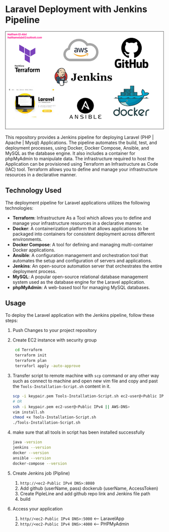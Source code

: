 # Laravel Deployment with Jenkins Pipeline

<img src="./img.png" style="zoom: 80%;" />

This repository provides a Jenkins pipeline for deploying Laravel (PHP | Apache | Mysql) Applications. The pipeline automates the build, test, and deployment processes, using Docker, Docker Compose, Ansible, and MySQL as the database engine. It also includes a container for phpMyAdmin to manipulate data. The infrastructure required to host the Application can be provisioned using Terraform an Infrastructure as Code (IAC) tool. Terraform allows you to define and manage your infrastructure resources in a declarative manner.

## Technology Used

The deployment pipeline for Laravel applications utilizes the following technologies:

- **Terraform**: Infrastructure As a Tool which allows you to define and manage your infrastructure resources in a declarative manner.
- **Docker**: A containerization platform that allows applications to be packaged into containers for consistent deployment across different environments.
- **Docker Compose**: A tool for defining and managing multi-container Docker applications.
- **Ansible**: A configuration management and orchestration tool that automates the setup and configuration of servers and applications.
- **Jenkins**: An open-source automation server that orchestrates the entire deployment process.
- **MySQL**: A popular open-source relational database management system used as the database engine for the Laravel application.
- **phpMyAdmin**: A web-based tool for managing MySQL databases.

## Usage
 
To deploy the Laravel application with the Jenkins pipeline, follow these steps:

1. Push Changes to your project repository

2. Create EC2 instance with security group 

   ```bash 
    cd Terraform
    terraform init
    terraform plan
    terraforl apply -auto-approve
   ```

3. Transfer script to remote machine with `scp` command or any other way such as connect to machine and open new vim file and copy and past the `Tools-Installation-Script.sh` content in it. 

   ```bash 
   scp -i keypair.pem Tools-Installation-Script.sh ec2-user@<Public IPv4 || AWS-DNS>:/ 
   # OR
   ssh -i keypair.pem ec2-user@<Public IPv4 || AWS-DNS>
   vim install.sh
   chmod +x Tools-Installation-Script.sh
   ./Tools-Installation-Script.sh
   ```

4. make sure that all tools in script has been installed successfully 

   ```bash
   java -version
   jenkins --version
   docker --version
   ansible --version
   docker-compose --version
   ```
5. Create Jenkins job (Pipline)

   1. `http://<ec2-Public IPv4 DNS>:8080`
   2. Add github (userName, pass) dockerub (userName, AccessToken)
   3. Create PipleLine and add github repo link and Jenkins file path 
   4. build 

6. Access your application

   1. `http//<ec2-Public IPv4 DNS>:5000` <-- LaravelApp
   2. `http//<ec2-Public IPv4 DNS>:4000` <-- PHPMyAdmin

   
